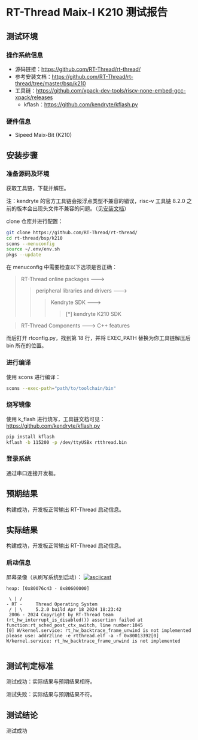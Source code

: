 # RT-Thread Maix-I K210 测试报告

## 测试环境

### 操作系统信息

- 源码链接：https://github.com/RT-Thread/rt-thread/
- 参考安装文档：https://github.com/RT-Thread/rt-thread/tree/master/bsp/k210
- 工具链：https://github.com/xpack-dev-tools/riscv-none-embed-gcc-xpack/releases
    - kflash：https://github.com/kendryte/kflash.py

### 硬件信息

- Sipeed Maix-Bit (K210)

## 安装步骤

### 准备源码及环境

获取工具链，下载并解压。

注：kendryte 的官方工具链会报浮点类型不兼容的错误，risc-v 工具链 8.2.0 之前的版本会出现头文件不兼容的问题。（见[安装文档](https://github.com/RT-Thread/rt-thread/tree/master/bsp/k210)）

clone 仓库并进行配置：
```bash
git clone https://github.com/RT-Thread/rt-thread/
cd rt-thread/bsp/k210
scons --menuconfig
source ~/.env/env.sh
pkgs --update
```

在 menuconfig 中需要检查以下选项是否正确：
> RT-Thread online packages --->
> > peripheral libraries and drivers --->
> > > Kendryte SDK --->
> > > > [*] kendryte K210 SDK

> RT-Thread Components --->  C++ features

而后打开 rtconfig.py，找到第 18 行，并将 EXEC_PATH 替换为你工具链解压后 bin 所在的位置。

### 进行编译

使用 scons 进行编译：
```bash
scons --exec-path="path/to/toolchain/bin"
```

### 烧写镜像

使用 k_flash 进行烧写，工具链文档可见：https://github.com/kendryte/kflash.py

```bash
pip install kflash
kflash -b 115200 -p /dev/ttyUSBx rtthread.bin
```

### 登录系统

通过串口连接开发板。

## 预期结果

构建成功，开发板正常输出 RT-Thread 启动信息。

## 实际结果

构建成功，开发板正常输出 RT-Thread 启动信息。

### 启动信息

屏幕录像（从刷写系统到启动）：
[![asciicast](https://asciinema.org/a/UeYag1L9qPvAPgcuuWKMpF7ye.svg)](https://asciinema.org/a/UeYag1L9qPvAPgcuuWKMpF7ye)

```log
heap: [0x80076c43 - 0x80600000]

 \ | /
- RT -     Thread Operating System
 / | \     5.2.0 build Apr 18 2024 18:23:42
 2006 - 2024 Copyright by RT-Thread team
(rt_hw_interrupt_is_disabled()) assertion failed at function:rt_sched_post_ctx_switch, line number:1045 
[0] W/kernel.service: rt_hw_backtrace_frame_unwind is not implemented
please use: addr2line -e rtthread.elf -a -f 0x80013392[0] W/kernel.service: rt_hw_backtrace_frame_unwind is not implemented


```

## 测试判定标准

测试成功：实际结果与预期结果相符。

测试失败：实际结果与预期结果不符。

## 测试结论

测试成功